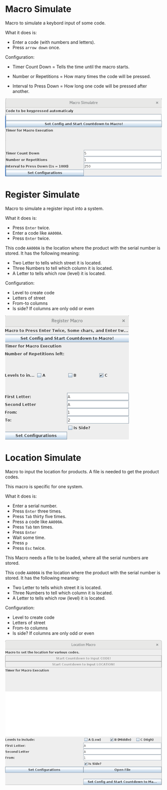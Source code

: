 # Macro Simulate

Macro to simulate a keybord input of some code.

What it does is:

 - Enter a code (with numbers and letters).
 - Press `arrow down` once.

Configuration:
 - Timer Count Down = Tells the time until the macro starts.
 - Number or Repetitions = How many times the code will be pressed.

 - Interval to Press Down = How long one code will be pressed after
another.

![Macro Simulate Image](images/MacroSimulate.png)

# Register Simulate

Macro to simulate a register input into a system. 

What it does is:

 - Press `Enter` twice.
 - Enter a code like `AA000A`.
 - Press `Enter` twice.

This code `AA000A` is the location where the product with the serial
number is stored. It has the following meaning:

 - Two Letter to tells which street it is located.
 - Three Numbers to tell which column it is located.
 - A Letter to tells which row (level) it is located.
 
Configuration:
 - Level to create code
 - Letters of street
 - From-to columns
 - Is side? If columns are only odd or even

![Register Image](images/RegisterMacro.png)

# Location Simulate

Macro to input the location for products. A file is needed to get the
product codes.

This macro is specific for one system.

What it does is:

 - Enter a serial number.
 - Press `Enter` three times.
 - Press `Tab` thirty five times.
 - Press a code like `AA000A`.
 - Press `Tab` ten times.
 - Press `Enter`
 - Wait some time.
 - Press `p`
 - Press `Esc` twice.

This Macro needs a file to be loaded, where all the serial numbers are
stored.

This code `AA000A` is the location where the product with the serial
number is stored. It has the following meaning:

 - Two Letter to tells which street it is located.
 - Three Numbers to tell which column it is located.
 - A Letter to tells which row (level) it is located.
 
Configuration:
 - Level to create code
 - Letters of street
 - From-to columns
 - Is side? If columns are only odd or even

![Lacation Simulate Image](images/LocationMacro.png)
